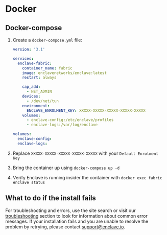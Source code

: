 
# Docker

## Docker-compose

1. Create a `docker-compose.yml` file:

    ```yaml
    version: '3.1'

    services:
      enclave-fabric:
        container_name: fabric
        image: enclavenetworks/enclave:latest
        restart: always

        cap_add:
          - NET_ADMIN
        devices:
          - /dev/net/tun
        environment:
          ENCLAVE_ENROLMENT_KEY: XXXXX-XXXXX-XXXXX-XXXXX-XXXXX
        volumes:
          - enclave-config:/etc/enclave/profiles
          - enclave-logs:/var/log/enclave

    volumes:
      enclave-config:
      enclave-logs:
    ```

2. Replace `XXXXX-XXXXX-XXXXX-XXXXX-XXXXX` with your `Default Enrolment Key`

3. Bring the container up using `docker-compose up -d`

4. Verify Enclave is running insider the container with `docker exec fabric enclave status`

## What to do if the install fails

For troubleshooting and errors, use the site search or visit our [troubleshooting](/kb/#troubleshooting) section to look for information about common error messages. If your installation fails and you are unable to resolve the problem by retrying, please contact <a href="mailto:support@enclave.io">support@enclave.io</a>.